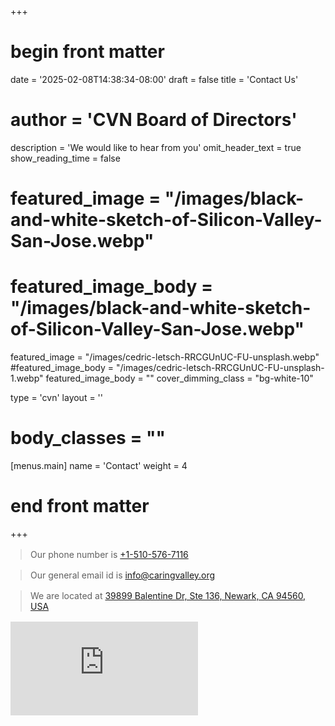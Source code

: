 +++
# begin front matter

date = '2025-02-08T14:38:34-08:00'
draft = false
title = 'Contact Us'
# author = 'CVN Board of Directors'
description = 'We would like to hear from you'
omit_header_text = true
show_reading_time = false

# featured_image = "/images/black-and-white-sketch-of-Silicon-Valley-San-Jose.webp"
# featured_image_body = "/images/black-and-white-sketch-of-Silicon-Valley-San-Jose.webp"

featured_image = "/images/cedric-letsch-RRCGUnUC-FU-unsplash.webp"
#featured_image_body = "/images/cedric-letsch-RRCGUnUC-FU-unsplash-1.webp"
featured_image_body = ""
cover_dimming_class = "bg-white-10"

type = 'cvn'
layout = ''
# body_classes = ""

[menus.main]
  name = 'Contact'
  weight = 4

# end front matter
+++

<!-- ![SF Bay Pencil sketch](</images/San-Francisco-South-Bay-pencil-sketch.webp>) -->

<div class="f4 flex-ns flex-wrap items-center justify-between">
    <blockquote class="w-100" style="margin: 1rem;">Our phone number is <a class="link" href="tel:+15105767116" >+1-510-576-7116</a></blockquote>
    <blockquote class="w-100" style="margin: 1rem;" >Our general email id is <a class="link" href="info@caringvalley.org" target="_blank">info@caringvalley.org</a></blockquote>
  <div class="flex-ns">
    <blockquote class="w-100" style="margin: 1rem;">We are located at <a class="link" href="https://maps.app.goo.gl/Ms2jGd8GTbSNdefJ6" target="_blank">
      39899&nbsp;Balentine&nbsp;Dr, Ste&nbsp;136,
      Newark,&nbsp;CA&nbsp;94560, USA</a>
    </blockquote>
    <iframe class="ml3 w-100" src="https://www.google.com/maps/embed?pb=!1m18!1m12!1m3!1d5669.604928061928!2d-121.99400459999998!3d37.521344299999996!2m3!1f0!2f0!3f0!3m2!1i1024!2i768!4f13.1!3m3!1m2!1s0x808fbf5573ec8c55%3A0x8ed864e2c4579063!2s39899%20Balentine%20Dr%20%23136%2C%20Newark%2C%20CA%2094560!5e1!3m2!1sen!2sus!4v1743047163773!5m2!1sen!2sus"  style="border:0;" allowfullscreen="" loading="lazy" referrerpolicy="no-referrer-when-downgrade"></iframe>
  </div>
</div>

